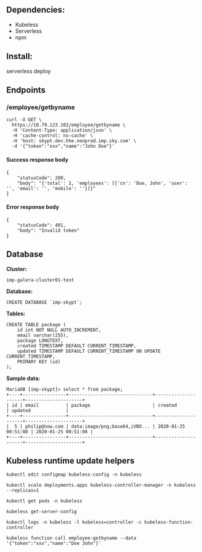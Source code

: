## Dependencies:
* Kubeless
* Serverless
* npm

## Install:
serverless deploy

## Endpoints

### /employee/getbyname
```
curl -X GET \
  https://10.79.123.102/employee/getbyname \
  -H 'Content-Type: application/json' \
  -H 'cache-control: no-cache' \
  -H 'host: skypt.dev.hhe.nonprod.imp.sky.com' \
  -d '{"token":"xxx","name":"John Doe"}'
```

#### Success response body
```
{
    "statusCode": 200,
    "body": "{'total': 1, 'employees': [{'cn': 'Doe, John', 'user': '', 'email': '', 'mobile': ''}]}"
}
```
#### Error response body
```
{
    "statusCode": 401,
    "body": "Invalid token"
}
```

## Database
**Cluster:**
```
imp-galera-cluster01-test
```
**Database:**
```
CREATE DATABASE `imp-skypt`;
```
**Tables:** 
```
CREATE TABLE package (
    id int NOT NULL AUTO_INCREMENT,
    email varchar(255),
    package LONGTEXT,
    created TIMESTAMP DEFAULT CURRENT_TIMESTAMP,
    updated TIMESTAMP DEFAULT CURRENT_TIMESTAMP ON UPDATE CURRENT_TIMESTAMP,
    PRIMARY KEY (id)
);
```
**Sample data:**
```
MariaDB [imp-skypt]> select * from package;
+----+----------------+-------------------------------+---------------------+---------------------+
| id | email          | package                       | created             | updated             |
+----+----------------+-------------------------------+---------------------+---------------------+
|  5 | philip@now.com | data:image/png;base64,iVBO... | 2020-01-25 00:51:08 | 2020-01-25 00:51:08 |
+----+----------------+-------------------------------+---------------------+---------------------+
```

## Kubeless runtime update helpers
```
kubectl edit configmap kubeless-config -n kubeless
```
```
kubectl scale deployments.apps kubeless-controller-manager -n kubeless --replicas=1
```
```
kubectl get pods -n kubeless
```
```
kubeless get-server-config
```
```
kubectl logs -n kubeless -l kubeless=controller -c kubeless-function-controller
```
```
kubeless function call employee-getbyname --data '{"token":"xxx","name":"Doe John"}'
```